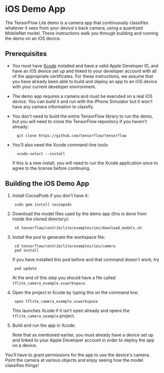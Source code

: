 # iOS Demo App

The TensorFlow Lite demo is a camera app that continuously classifies whatever
it sees from your device's back camera, using a quantized MobileNet model. These
instructions walk you through building and running the demo on an iOS device.

## Prerequisites

* You must have [Xcode](https://developer.apple.com/xcode/) installed and have a
  valid Apple Developer ID, and have an iOS device set up and linked to your
  developer account with all of the appropriate certificates. For these
  instructions, we assume that you have already been able to build and deploy an
  app to an iOS device with your current developer environment.

* The demo app requires a camera and must be executed on a real iOS device. You
  can build it and run with the iPhone Simulator but it won't have any camera
  information to classify.

* You don't need to build the entire TensorFlow library to run the demo, but you
  will need to clone the TensorFlow repository if you haven't already:

        git clone https://github.com/tensorflow/tensorflow

* You'll also need the Xcode command-line tools:

        xcode-select --install

    If this is a new install, you will need to run the Xcode application once to
    agree to the license before continuing.

## Building the iOS Demo App

1. Install CocoaPods if you don't have it:

        sudo gem install cocoapods

2. Download the model files used by the demo app (this is done from inside the
   cloned directory):

        sh tensorflow/contrib/lite/examples/ios/download_models.sh

3. Install the pod to generate the workspace file:

        cd tensorflow/contrib/lite/examples/ios/camera
        pod install

    If you have installed this pod before and that command doesn't work, try

        pod update

    At the end of this step you should have a file called 
    `tflite_camera_example.xcworkspace`.

4. Open the project in Xcode by typing this on the command line:

        open tflite_camera_example.xcworkspace

    This launches Xcode if it isn't open already and opens the
    `tflite_camera_example` project.

5. Build and run the app in Xcode.

    Note that as mentioned earlier, you must already have a device set up and
    linked to your Apple Developer account in order to deploy the app on a
    device.

You'll have to grant permissions for the app to use the device's camera. Point
the camera at various objects and enjoy seeing how the model classifies things!
